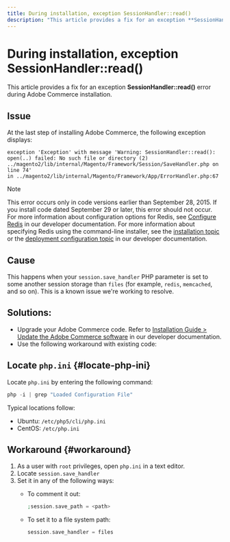 ```yaml
---
title: During installation, exception SessionHandler::read()
description: "This article provides a fix for an exception **SessionHandler::read()** error during Adobe Commerce installation."
---
```


# During installation, exception SessionHandler::read()

This article provides a fix for an exception **SessionHandler::read()** error during Adobe Commerce installation.

## Issue

At the last step of installing Adobe Commerce, the following exception displays:

```temrinal
exception 'Exception' with message 'Warning: SessionHandler::read():
open(..) failed: No such file or directory (2) ../magento2/lib/internal/Magento/Framework/Session/SaveHandler.php on line 74'
in ../magento2/lib/internal/Magento/Framework/App/ErrorHandler.php:67
```

>[!NOTE]
>
>This error occurs only in code versions earlier than September 28, 2015. If you install code dated September 29 or later, this error should not occur. For more information about configuration options for Redis, see [Configure Redis](https://experienceleague.adobe.com/en/docs/commerce-operations/configuration-guide/cache/redis/config-redis) in our developer documentation. For more information about specifying Redis using the command-line installer, see the [installation topic](https://experienceleague.adobe.com/en/docs/commerce-operations/installation-guide/advanced) or the [deployment configuration topic](https://experienceleague.adobe.com/en/docs/commerce-operations/installation-guide/tutorials/deployment) in our developer documentation.

## Cause

This happens when your `session.save_handler` PHP parameter is set to some another session storage than `files` (for example, `redis`, `memcached`, and so on). This is a known issue we're working to resolve.

## Solutions:

* Upgrade your Adobe Commerce code. Refer to [Installation Guide > Update the Adobe Commerce software](https://experienceleague.adobe.com/en/docs/commerce-operations/installation-guide/tutorials/uninstall) in our developer documentation.
* Use the following workaround with existing code:

## Locate `php.ini` {#locate-php-ini}

Locate `php.ini` by entering the following command:

```php
php -i | grep "Loaded Configuration File"
```

Typical locations follow:

* Ubuntu: `/etc/php5/cli/php.ini`
* CentOS: `/etc/php.ini`

## Workaround {#workaround}

1. As a user with `root` privileges, open `php.ini` in a text editor.
1. Locate `session.save_handler`
1. Set it in any of the following ways:
    * To comment it out:

      ```php
      ;session.save_path = <path>
      ```
    
    * To set it to a file system path:
    
      ```php
      session.save_handler = files
      ```
